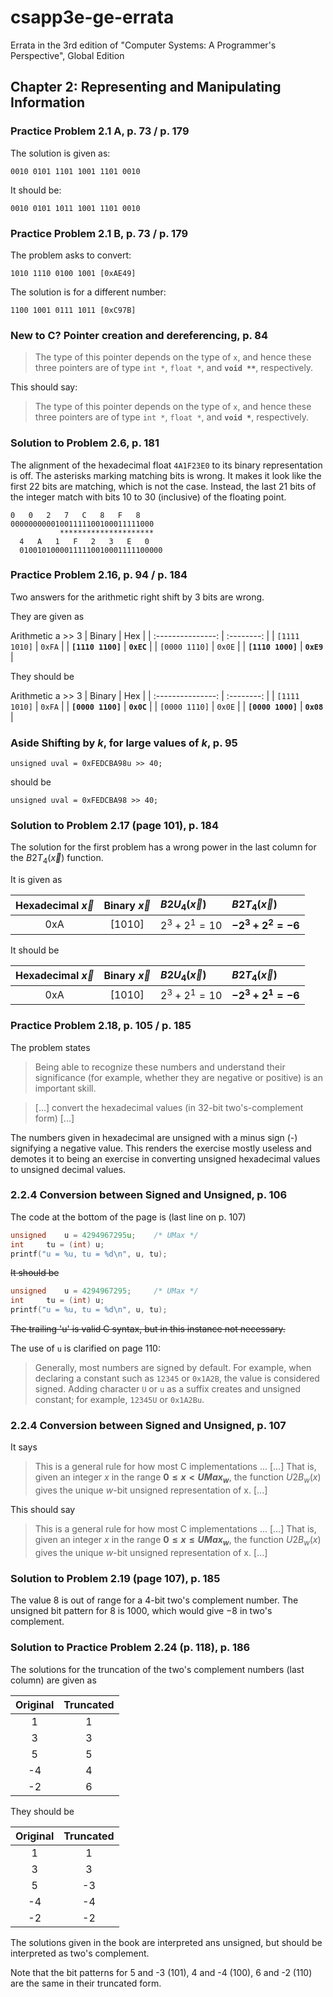 # csapp3e-ge-errata
Errata in the 3rd edition of "Computer Systems: A Programmer's Perspective", Global Edition

## Chapter 2: Representing and Manipulating Information

### Practice Problem 2.1 A, p. 73 / p. 179
The solution is given as:
```
0010 0101 1101 1001 1101 0010
```
It should be:
```
0010 0101 1011 1001 1101 0010
```

### Practice Problem 2.1 B, p. 73 / p. 179
The problem asks to convert:
```
1010 1110 0100 1001 [0xAE49]
```
The solution is for a different number:
```
1100 1001 0111 1011 [0xC97B]
```

### **New to C?**	Pointer creation and dereferencing, p. 84
> The type of this pointer depends on the type of `x`, and hence these three
> pointers are of type `int *`, `float *`, and **`void **`**, respectively.

This should say:

> The type of this pointer depends on the type of `x`, and hence these three
> pointers are of type `int *`, `float *`, and **`void *`**, respectively.

### Solution to Problem 2.6, p. 181
The alignment of the hexadecimal float `4A1F23E0` to its binary representation
is off.
The asterisks marking matching bits is wrong. It makes it look like the first
22 bits are matching, which is not the case. Instead, the last 21 bits of the
integer match with bits 10 to 30 (inclusive) of the floating point.
```
0   0   2   7   C   8   F   8
00000000001001111100100011111000
           *********************
  4   A   1   F   2   3   E   0
  01001010000111110010001111100000
```

### Practice Problem 2.16, p. 94 / p. 184
Two answers for the arithmetic right shift by 3 bits are wrong.

They are given as

Arithmetic a >> 3
| Binary            | Hex        |
| :---------------: | :--------: |
| `[1111 1010]`     | `0xFA`     |
| **`[1110 1100]`** | **`0xEC`** |
| `[0000 1110]`     | `0x0E`     |
| **`[1110 1000]`** | **`0xE9`** |


They should be

Arithmetic a >> 3
| Binary            | Hex        |
| :---------------: | :--------: |
| `[1111 1010]`     | `0xFA`     |
| **`[0000 1100]`** | **`0x0C`** |
| `[0000 1110]`     | `0x0E`     |
| **`[0000 1000]`** | **`0x08`** |

### **Aside**	Shifting by *k*, for large values of *k*, p. 95
`unsigned uval = 0xFEDCBA98u >> 40;`

should be

`unsigned uval = 0xFEDCBA98 >> 40;`

### Solution to Problem 2.17 (page 101), p. 184
The solution for the first problem has a wrong power in the last column for
the $B2T_4 \left( \vec{x} \right)$ function.

It is given as

| Hexadecimal $\vec{x}$ | Binary $\vec{x}$ | $B2U_4 \left( \vec{x} \right)$ | $B2T_4 \left( \vec{x} \right)$ |
| :-------------------: | :--------------: | :----------------------------- | :----------------------------- |
| 0xA                   | [1010]           | $2^3 + 2^1 = 10$               | **$-2^3 + 2^2 = -6$**          |

It should be

| Hexadecimal $\vec{x}$ | Binary $\vec{x}$ | $B2U_4 \left( \vec{x} \right)$ | $B2T_4 \left( \vec{x} \right)$ |
| :-------------------: | :--------------: | :----------------------------- | :----------------------------- |
| 0xA                   | [1010]           | $2^3 + 2^1 = 10$               | **$-2^3 + 2^1 = -6$**          |

### Practice Problem 2.18, p. 105 / p. 185
The problem states

> Being able to recognize these numbers and understand their significance (for
> example, whether they are negative or positive) is an important skill.

> [...] convert the hexadecimal values (in 32-bit two's-complement form) [...]

The numbers given in hexadecimal are unsigned with a minus sign (-)
signifying a negative value. This renders the exercise mostly useless and
demotes it to being an exercise in converting unsigned hexadecimal values to
unsigned decimal values.

### 2.2.4 Conversion between Signed and Unsigned, p. 106
The code at the bottom of the page is (last line on p. 107)

```C
unsigned	u = 4294967295u;	/* UMax */
int		tu = (int) u;
printf("u = %u, tu = %d\n", u, tu);
```

~~It should be~~

```C
unsigned	u = 4294967295;		/* UMax */
int		tu = (int) u;
printf("u = %u, tu = %d\n", u, tu);
```

~~The trailing 'u' is valid C syntax, but in this instance not necessary.~~

The use of `u` is clarified on page 110:

> Generally, most numbers are signed by default. For example, when declaring a 
> constant such as `12345` or `0x1A2B`, the value is considered signed. Adding
> character `U` or `u` as a suffix creates and unsigned constant; for example,
> `12345U` or `0x1A2Bu`.

### 2.2.4 Conversion between Signed and Unsigned, p. 107
It says

> This is a general rule for how most C implementations ... [...] 
> That is, given an integer $x$ in the range **$0 \leq x < UMax_w$**, the
> function $U2B_w(x)$ gives the unique $w$-bit unsigned representation of x. 
> [...]

This should say

> This is a general rule for how most C implementations ... [...] 
> That is, given an integer $x$ in the range **$0 \leq x \leq UMax_w$**, the
> function $U2B_w(x)$ gives the unique $w$-bit unsigned representation of x.
> [...]

### Solution to Problem 2.19 (page 107), p. 185
The value $8$ is out of range for a 4-bit two's complement number. The unsigned
bit pattern for $8$ is $1000$, which would give $-8$ in two's complement.

### Solution to Practice Problem 2.24 (p. 118),  p. 186
The solutions for the truncation of the two's complement numbers (last column)
are given as

| Original | Truncated |
| :------: | :-------: |
| 1        | 1         |
| 3        | 3         |
| 5        | 5         |
| -4       | 4         |
| -2       | 6         |

They should be

| Original | Truncated |
| :------: | :-------: |
| 1        | 1         |
| 3        | 3         |
| 5        | -3        |
| -4       | -4        |
| -2       | -2        |

The solutions given in the book are interpreted ans unsigned, but should be
interpreted as two's complement.

Note that the bit patterns for 5 and -3 ($101$), 4 and -4 ($100$),
6 and -2 ($110$) are the same in their truncated form.

